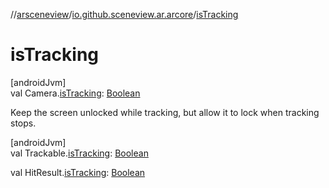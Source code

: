 //[arsceneview](../../index.md)/[io.github.sceneview.ar.arcore](index.md)/[isTracking](is-tracking.md)

# isTracking

[androidJvm]\
val Camera.[isTracking](is-tracking.md): [Boolean](https://kotlinlang.org/api/latest/jvm/stdlib/kotlin/-boolean/index.html)

Keep the screen unlocked while tracking, but allow it to lock when tracking stops.

[androidJvm]\
val Trackable.[isTracking](is-tracking.md): [Boolean](https://kotlinlang.org/api/latest/jvm/stdlib/kotlin/-boolean/index.html)

val HitResult.[isTracking](is-tracking.md): [Boolean](https://kotlinlang.org/api/latest/jvm/stdlib/kotlin/-boolean/index.html)
